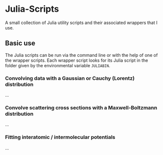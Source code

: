 # Julia-Scripts
A small collection of Julia utility scripts and their associated wrappers that I use.

## Basic use
The Julia scripts can be run via the command line or with the help of one of the wrapper scripts.
Each wrapper script looks for its Julia script in the folder given by the environmental variable `JULIABIN`.

### Convolving data with a Gaussian or Cauchy (Lorentz) distribution
...

### Convolve scattering cross sections with a Maxwell-Boltzmann distribution
...

### Fitting interatomic / intermolecular potentials
...

